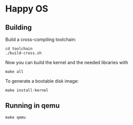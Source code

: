 # Happy OS

## Building

Build a cross-compiling toolchain:

```
cd toolchain
./build-cross.sh
```

Now you can build the kernel and the needed libraries with

`make all`

To generate a bootable disk image:

`make install-kernel`

## Running in qemu

`make qemu`